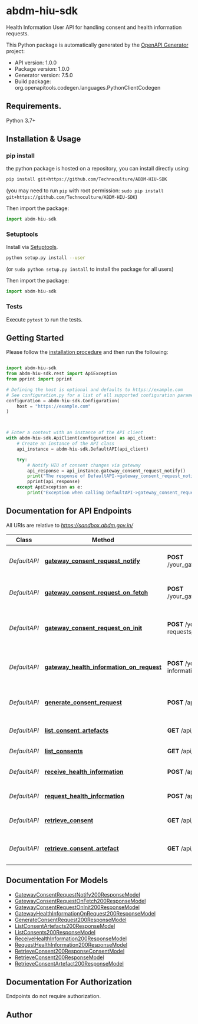 # abdm-hiu-sdk
Health Information User API for handling consent and health information requests.

This Python package is automatically generated by the [OpenAPI Generator](https://openapi-generator.tech) project:

- API version: 1.0.0
- Package version: 1.0.0
- Generator version: 7.5.0
- Build package: org.openapitools.codegen.languages.PythonClientCodegen

## Requirements.

Python 3.7+

## Installation & Usage
### pip install

the python package is hosted on a repository, you can install directly using:

```sh
pip install git+https://github.com/Technoculture/ABDM-HIU-SDK
```
(you may need to run `pip` with root permission: `sudo pip install git+https://github.com/Technoculture/ABDM-HIU-SDK`)

Then import the package:
```python
import abdm-hiu-sdk
```

### Setuptools

Install via [Setuptools](http://pypi.python.org/pypi/setuptools).

```sh
python setup.py install --user
```
(or `sudo python setup.py install` to install the package for all users)

Then import the package:
```python
import abdm-hiu-sdk
```

### Tests

Execute `pytest` to run the tests.

## Getting Started

Please follow the [installation procedure](#installation--usage) and then run the following:

```python

import abdm-hiu-sdk
from abdm-hiu-sdk.rest import ApiException
from pprint import pprint

# Defining the host is optional and defaults to https://example.com
# See configuration.py for a list of all supported configuration parameters.
configuration = abdm-hiu-sdk.Configuration(
    host = "https://example.com"
)



# Enter a context with an instance of the API client
with abdm-hiu-sdk.ApiClient(configuration) as api_client:
    # Create an instance of the API class
    api_instance = abdm-hiu-sdk.DefaultAPI(api_client)

    try:
        # Notify HIU of consent changes via gateway
        api_response = api_instance.gateway_consent_request_notify()
        print("The response of DefaultAPI->gateway_consent_request_notify:\n")
        pprint(api_response)
    except ApiException as e:
        print("Exception when calling DefaultAPI->gateway_consent_request_notify: %s\n" % e)

```

## Documentation for API Endpoints

All URIs are relative to *https://sandbox.abdm.gov.in/*

Class | Method | HTTP request | Description
------------ | ------------- | ------------- | -------------
*DefaultAPI* | [**gateway_consent_request_notify**](docs/DefaultAPI.md#gateway_consent_request_notify) | **POST** /your_gateway_callback_url_prefix/consents/hiu/notify | Notify HIU of consent changes via gateway
*DefaultAPI* | [**gateway_consent_request_on_fetch**](docs/DefaultAPI.md#gateway_consent_request_on_fetch) | **POST** /your_gateway_callback_url_prefix/consents/on-fetch | Fetch consents from gateway
*DefaultAPI* | [**gateway_consent_request_on_init**](docs/DefaultAPI.md#gateway_consent_request_on_init) | **POST** /your_gateway_callback_url_prefix/consent-requests/on-init | Handle gateway consent request initialization
*DefaultAPI* | [**gateway_health_information_on_request**](docs/DefaultAPI.md#gateway_health_information_on_request) | **POST** /your_gateway_callback_url_prefix/health-information/hiu/on-request | Handle gateway health information request
*DefaultAPI* | [**generate_consent_request**](docs/DefaultAPI.md#generate_consent_request) | **POST** /api/hiu/generate_consent_request | Generate a new consent request
*DefaultAPI* | [**list_consent_artefacts**](docs/DefaultAPI.md#list_consent_artefacts) | **GET** /api/hiu/consent_artefacts | List consent artefacts
*DefaultAPI* | [**list_consents**](docs/DefaultAPI.md#list_consents) | **GET** /api/hiu/consents | List all consents
*DefaultAPI* | [**receive_health_information**](docs/DefaultAPI.md#receive_health_information) | **POST** /api/hiu/health-information/receive | Receive health information
*DefaultAPI* | [**request_health_information**](docs/DefaultAPI.md#request_health_information) | **POST** /api/hiu/health-information/request | Request health information
*DefaultAPI* | [**retrieve_consent**](docs/DefaultAPI.md#retrieve_consent) | **GET** /api/hiu/consents/{pk} | Retrieve a specific consent
*DefaultAPI* | [**retrieve_consent_artefact**](docs/DefaultAPI.md#retrieve_consent_artefact) | **GET** /api/hiu/consent_artefacts/{pk} | Retrieve a specific consent artefact


## Documentation For Models

 - [GatewayConsentRequestNotify200ResponseModel](docs/GatewayConsentRequestNotify200ResponseModel.md)
 - [GatewayConsentRequestOnFetch200ResponseModel](docs/GatewayConsentRequestOnFetch200ResponseModel.md)
 - [GatewayConsentRequestOnInit200ResponseModel](docs/GatewayConsentRequestOnInit200ResponseModel.md)
 - [GatewayHealthInformationOnRequest200ResponseModel](docs/GatewayHealthInformationOnRequest200ResponseModel.md)
 - [GenerateConsentRequest200ResponseModel](docs/GenerateConsentRequest200ResponseModel.md)
 - [ListConsentArtefacts200ResponseModel](docs/ListConsentArtefacts200ResponseModel.md)
 - [ListConsents200ResponseModel](docs/ListConsents200ResponseModel.md)
 - [ReceiveHealthInformation200ResponseModel](docs/ReceiveHealthInformation200ResponseModel.md)
 - [RequestHealthInformation200ResponseModel](docs/RequestHealthInformation200ResponseModel.md)
 - [RetrieveConsent200ResponseConsentModel](docs/RetrieveConsent200ResponseConsentModel.md)
 - [RetrieveConsent200ResponseModel](docs/RetrieveConsent200ResponseModel.md)
 - [RetrieveConsentArtefact200ResponseModel](docs/RetrieveConsentArtefact200ResponseModel.md)


<a id="documentation-for-authorization"></a>
## Documentation For Authorization

Endpoints do not require authorization.


## Author




